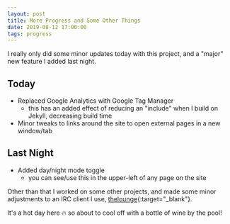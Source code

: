 ```yaml
---
layout: post
title: More Progress and Some Other Things
date: 2019-08-12 17:00:00
tags: progress
---
```


I really only did some minor updates today with this project, and a "major" new feature I added last night.

<!--more-->

## Today
- Replaced Google Analytics with Google Tag Manager
  - this has an added effect of reducing an "include" when I build on Jekyll, decreasing build time
- Minor tweaks to links around the site to open external pages in a new window/tab

## Last Night
- Added day/night mode toggle
  - you can see/use this in the upper-left of any page on the site

Other than that I worked on some other projects, and made some minor adjustments to an IRC client I use, [thelounge](https://thelounge.chat){:target="_blank"}.

It's a hot day here :fire: so about to cool off with a bottle of wine by the pool!